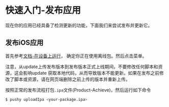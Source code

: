 # 快速入门-发布应用

现在你的应用已经具备了检测更新的功能，下面我们来尝试发布并更新它。

## 发布iOS应用

首先参考[文档-在设备上运行](http://reactnative.cn/docs/0.22/running-on-device-ios.html#content)，
确定你正在使用离线包。然后点击菜单。

注意，从update上传发布版本到发布版本正式上线期间，不要修改任何脚本和资源，这会影响update
获取本地代码，从而导致版本不能更新。如果在发布之前修改了脚本或资源，请在网页端删除之前上传的版本并重新上传。

按照正常的发布流程打包`.ipa`文件(Product-Achieve)，然后运行如下命令

```bash
$ pushy uploadIpa <your-package.ipa>
```

